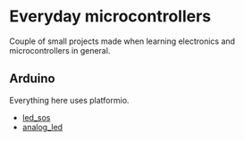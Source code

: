 # Everyday microcontrollers

Couple of small projects made when learning electronics and microcontrollers in general.

## Arduino

Everything here uses platformio.

- [led_sos](Arduino/led_sos)
- [analog_led](Arduino/analog_led)
